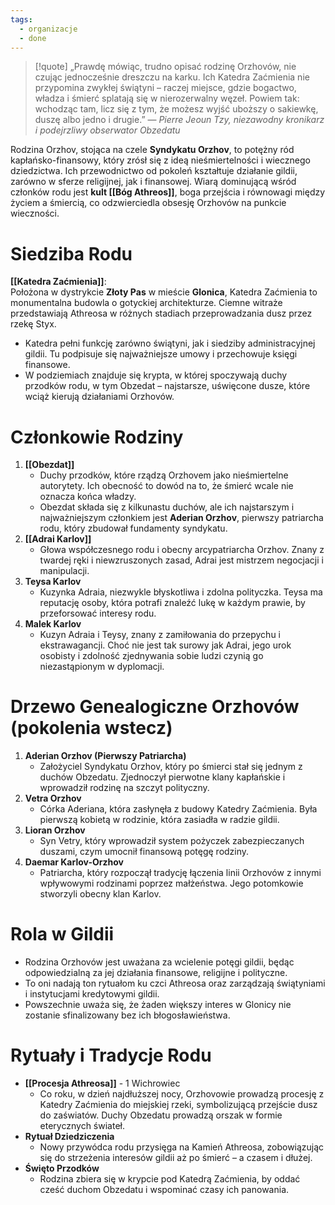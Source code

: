```yaml
---
tags:
  - organizacje
  - done
---
```

> [!quote] „Prawdę mówiąc, trudno opisać rodzinę Orzhovów, nie czując jednocześnie dreszczu na karku. Ich Katedra Zaćmienia nie przypomina zwykłej świątyni – raczej miejsce, gdzie bogactwo, władza i śmierć splatają się w nierozerwalny węzeł. Powiem tak: wchodząc tam, licz się z tym, że możesz wyjść uboższy o sakiewkę, duszę albo jedno i drugie.” 
>— _Pierre Jeoun Tzy, niezawodny kronikarz i podejrzliwy obserwator Obzedatu_

Rodzina Orzhov, stojąca na czele **Syndykatu Orzhov**, to potężny ród kapłańsko-finansowy, który zrósł się z ideą nieśmiertelności i wiecznego dziedzictwa. Ich przewodnictwo od pokoleń kształtuje działanie gildii, zarówno w sferze religijnej, jak i finansowej. Wiarą dominującą wśród członków rodu jest **kult [[Bóg Athreos]]**, boga przejścia i równowagi między życiem a śmiercią, co odzwierciedla obsesję Orzhovów na punkcie wieczności.
# Siedziba Rodu
**[[Katedra Zaćmienia]]**:  
Położona w dystrykcie **Złoty Pas** w mieście **Glonica**, Katedra Zaćmienia to monumentalna budowla o gotyckiej architekturze. Ciemne witraże przedstawiają Athreosa w różnych stadiach przeprowadzania dusz przez rzekę Styx.
- Katedra pełni funkcję zarówno świątyni, jak i siedziby administracyjnej gildii. Tu podpisuje się najważniejsze umowy i przechowuje księgi finansowe.
- W podziemiach znajduje się krypta, w której spoczywają duchy przodków rodu, w tym Obzedat – najstarsze, uświęcone dusze, które wciąż kierują działaniami Orzhovów.
# **Członkowie Rodziny**
1. **[[Obezdat]]**
    - Duchy przodków, które rządzą Orzhovem jako nieśmiertelne autorytety. Ich obecność to dowód na to, że śmierć wcale nie oznacza końca władzy.
    - Obezdat składa się z kilkunastu duchów, ale ich najstarszym i najważniejszym członkiem jest **Aderian Orzhov**, pierwszy patriarcha rodu, który zbudował fundamenty syndykatu.
2. **[[Adrai Karlov]]**
    - Głowa współczesnego rodu i obecny arcypatriarcha Orzhov. Znany z twardej ręki i niewzruszonych zasad, Adrai jest mistrzem negocjacji i manipulacji.
3. **Teysa Karlov**
    - Kuzynka Adraia, niezwykle błyskotliwa i zdolna polityczka. Teysa ma reputację osoby, która potrafi znaleźć lukę w każdym prawie, by przeforsować interesy rodu.
4. **Malek Karlov**
    - Kuzyn Adraia i Teysy, znany z zamiłowania do przepychu i ekstrawagancji. Choć nie jest tak surowy jak Adrai, jego urok osobisty i zdolność zjednywania sobie ludzi czynią go niezastąpionym w dyplomacji. 
# Drzewo Genealogiczne Orzhovów (pokolenia wstecz)
1. **Aderian Orzhov (Pierwszy Patriarcha)**
    - Założyciel Syndykatu Orzhov, który po śmierci stał się jednym z duchów Obzedatu. Zjednoczył pierwotne klany kapłańskie i wprowadził rodzinę na szczyt polityczny.
2. **Vetra Orzhov**
    - Córka Aderiana, która zasłynęła z budowy Katedry Zaćmienia. Była pierwszą kobietą w rodzinie, która zasiadła w radzie gildii.
3. **Lioran Orzhov**
    - Syn Vetry, który wprowadził system pożyczek zabezpieczanych duszami, czym umocnił finansową potęgę rodziny.
4. **Daemar Karlov-Orzhov**
    - Patriarcha, który rozpoczął tradycję łączenia linii Orzhovów z innymi wpływowymi rodzinami poprzez małżeństwa. Jego potomkowie stworzyli obecny klan Karlov.
# Rola w Gildii
- Rodzina Orzhovów jest uważana za wcielenie potęgi gildii, będąc odpowiedzialną za jej działania finansowe, religijne i polityczne.
- To oni nadają ton rytuałom ku czci Athreosa oraz zarządzają świątyniami i instytucjami kredytowymi gildii.
- Powszechnie uważa się, że żaden większy interes w Glonicy nie zostanie sfinalizowany bez ich błogosławieństwa.
# Rytuały i Tradycje Rodu
- **[[Procesja Athreosa]]** - 1 Wichrowiec
    - Co roku, w dzień najdłuższej nocy, Orzhovowie prowadzą procesję z Katedry Zaćmienia do miejskiej rzeki, symbolizującą przejście dusz do zaświatów. Duchy Obzedatu prowadzą orszak w formie eterycznych świateł.
- **Rytuał Dziedziczenia**
    - Nowy przywódca rodu przysięga na Kamień Athreosa, zobowiązując się do strzeżenia interesów gildii aż po śmierć – a czasem i dłużej.
- **Święto Przodków**
    - Rodzina zbiera się w krypcie pod Katedrą Zaćmienia, by oddać cześć duchom Obzedatu i wspominać czasy ich panowania.